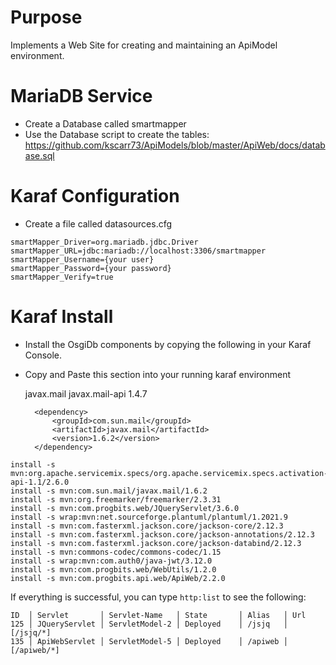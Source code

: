 # Purpose

Implements a Web Site for creating and maintaining an ApiModel environment.

# MariaDB Service

* Create a Database called smartmapper
* Use the Database script to create the tables: <https://github.com/kscarr73/ApiModels/blob/master/ApiWeb/docs/database.sql>

# Karaf Configuration

* Create a file called datasources.cfg

```
smartMapper_Driver=org.mariadb.jdbc.Driver
smartMapper_URL=jdbc:mariadb://localhost:3306/smartmapper
smartMapper_Username={your user}
smartMapper_Password={your password}
smartMapper_Verify=true
```

# Karaf Install

* Install the OsgiDb components by copying the following in your Karaf Console.

* Copy and Paste this section into your running karaf environment

	<dependency>
			<groupId>javax.mail</groupId>
			<artifactId>javax.mail-api</artifactId>
			<version>1.4.7</version>
		</dependency>
		
		<dependency>
			<groupId>com.sun.mail</groupId>
			<artifactId>javax.mail</artifactId>
			<version>1.6.2</version>
		</dependency>


```
install -s mvn:org.apache.servicemix.specs/org.apache.servicemix.specs.activation-api-1.1/2.6.0
install -s mvn:com.sun.mail/javax.mail/1.6.2
install -s mvn:org.freemarker/freemarker/2.3.31
install -s mvn:com.progbits.web/JQueryServlet/3.6.0
install -s wrap:mvn:net.sourceforge.plantuml/plantuml/1.2021.9
install -s mvn:com.fasterxml.jackson.core/jackson-core/2.12.3
install -s mvn:com.fasterxml.jackson.core/jackson-annotations/2.12.3
install -s mvn:com.fasterxml.jackson.core/jackson-databind/2.12.3
install -s mvn:commons-codec/commons-codec/1.15
install -s wrap:mvn:com.auth0/java-jwt/3.12.0
install -s mvn:com.progbits.web/WebUtils/1.2.0
install -s mvn:com.progbits.api.web/ApiWeb/2.2.0
```

If everything is successful, you can type `http:list` to see the following:

```
ID  │ Servlet       │ Servlet-Name   │ State       │ Alias   │ Url
125 │ JQueryServlet │ ServletModel-2 │ Deployed    │ /jsjq   │ [/jsjq/*]
135 │ ApiWebServlet │ ServletModel-5 │ Deployed    │ /apiweb │ [/apiweb/*]
```
